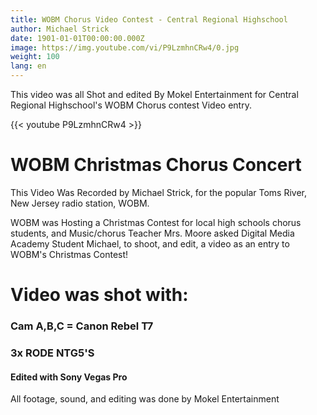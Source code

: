 ```yaml
---
title: WOBM Chorus Video Contest - Central Regional Highschool
author: Michael Strick
date: 1901-01-01T00:00:00.000Z
image: https://img.youtube.com/vi/P9LzmhnCRw4/0.jpg
weight: 100
lang: en
---
```

This video was all Shot and edited By Mokel Entertainment for Central Regional Highschool's WOBM Chorus contest Video entry.

{{< youtube P9LzmhnCRw4  >}}

# WOBM Christmas Chorus Concert
This Video Was Recorded by Michael Strick, for the popular Toms River, New Jersey radio station, WOBM. 

WOBM was Hosting a Christmas Contest for local high schools chorus students, and Music/chorus Teacher Mrs. Moore asked Digital Media Academy Student Michael, to shoot, and edit, a video as an entry to WOBM's Christmas Contest!


# Video was shot with:
### Cam A,B,C = Canon Rebel T7
### 3x RODE NTG5'S
#### Edited with Sony Vegas Pro 

All footage, sound, and editing was done by Mokel Entertainment



